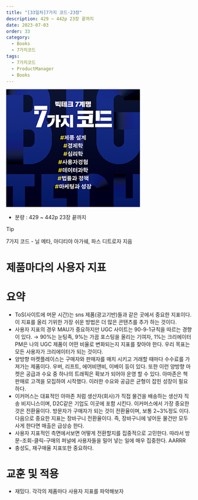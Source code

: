 ```yaml
---
title: "[33일차]7가지 코드-23장"
description: 429 ~ 442p 23장 끝까지
date: 2023-07-03
order: 33
category:
  - Books
  - 7가지코드
tags:
  - 7가지코드
  - ProductManager
  - Books
---
```

![표지](./7code_img/Untitled.png)
- 분량 : 429 ~ 442p 23장 끝까지

>[!tip]
>7가지 코드 - 닐 메타, 아디티야 아가쉐, 파스 디트로자 지음


# 제품마다의 사용자 지표

# 요약

- ToS(사이트에 머문 시간)는 sns 제품(광고기반)들과 같은 곳에서 중요한 지표이다. 이 지표를 올리 기위한 가장 쉬운 방법은 더 많은 콘탠츠를 추가 하는 것이다.
- 사용자 지표의 경우 MAU가 중요하지만 UGC 사이트는 90-9-1규칙을 따르는 경향이 있다. → 90%는 눈팅족, 9%는 가끔 포스팅을 올리는 기여자, 1%는 크리에이터
PM은 나의 UGC 제품이 어떤 비율로 변화되는지 지표를 찾아야 한다. 우리 목표는 모든 사용자가 크리에이터가 되는 것이다.
- 양방향 마켓플레이스는 구매자와 판매자를 매치 시키고 거래할 때마다 수수료를 가져가는 제품이다. 우버, 리프트, 에어비앤비, 이베이 등이 있다. 또한 이런 양방향 마켓은 공급과 수요 중 하나의 트래픽은 확보가 되어야 운영 할 수 있다. 아마존은 책판매로 고객을 모집하여 시작했다. 이러한 수요와 공급은 균형이 잡힌 성장이 필요하다.
- 이커머스는 대표적인 아마존 처럼 생산자(회사)가 직접 물건을 배송하는 생산자 직송 비지니스이며, D2C같은 기업도 이곳에 포함 시킨다. 
이커머스에서 가장 중요한 것은 전환율이다. 방문자가 구매자가 되는 것이 전환율이며, 보통 2~3%정도 이다. 
다음으로 중요한 지표는 장바구니 전환율이다. 즉, 장바구니에 넣어둔 물건만 모두 사게 한다면 매출은 급상승 한다.
- 사용자 지표적인 측면에서보면 어떻게 전환할지를 집중적으로 고민한다. 따라서 방문-조회-클릭-구매의 퍼널에 사용자들을 밀어 넣는 일에 매우 집중한다. AARRR
- 충성도, 재구매율 지표또한 중요하다.

# 교훈 및 적용

- 재밌다. 각각의 제품마다 사용자 지표를 파악해보자